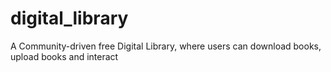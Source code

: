 # digital_library
A Community-driven free Digital Library, where users can download books, upload books and interact
